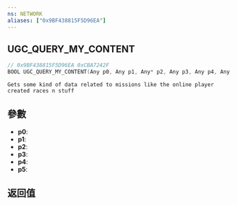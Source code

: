 ```yaml
---
ns: NETWORK
aliases: ["0x9BF438815F5D96EA"]
---
```

## UGC_QUERY_MY_CONTENT

```c
// 0x9BF438815F5D96EA 0xCBA7242F
BOOL UGC_QUERY_MY_CONTENT(Any p0, Any p1, Any* p2, Any p3, Any p4, Any p5);
```

```
Gets some kind of data related to missions like the online player created races n stuff  
```

## 參數
* **p0**: 
* **p1**: 
* **p2**: 
* **p3**: 
* **p4**: 
* **p5**: 

## 返回值
